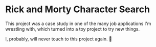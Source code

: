 # Rick and Morty Character Search

This project was a case study in one of the many job applications I'm wrestling
with, which turned into a toy project to try new things.

I, probably, will never touch to this project again. 🤣
